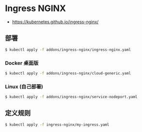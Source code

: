 # Ingress NGINX

* https://kubernetes.github.io/ingress-nginx/

## 部署

```bash
$ kubectl apply -f addons/ingress-nginx/ingress-nginx.yaml
```

### Docker 桌面版

```bash
$ kubectl apply -f addons/ingress-nginx/cloud-generic.yaml
```

### Linux (自己部署)

```bash
$ kubectl apply -f addons/ingress-nginx/service-nodeport.yaml
```

## 定义规则

```bash
$ kubectl apply -f ingress-nginx/my-ingress.yaml
```
